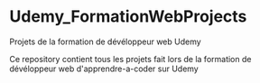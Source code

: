 # Udemy_FormationWebProjects
Projets de la formation de dévéloppeur web  Udemy

Ce repository contient tous les projets fait lors de la formation de dévéloppeur web d'apprendre-a-coder sur Udemy
